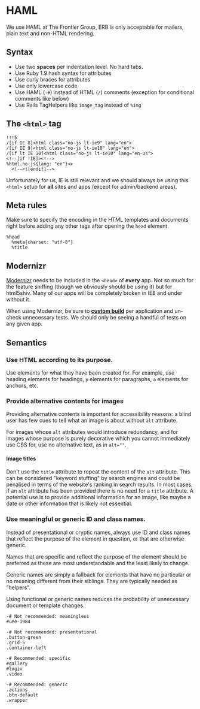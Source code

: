 # HAML

We use HAML at The Frontier Group, ERB is only acceptable for mailers, plain text and non-HTML rendering.

## Syntax

* Use two **spaces** per indentation level. No hard tabs.
* Use Ruby 1.9 hash syntax for attributes
* Use curly braces for attributes
* Use only lowercase code
* Use HAML (`-#`) instead of HTML (`/`) comments (exception for conditional comments like below)
* Use Rails TagHelpers like `image_tag` instead of `%img`

## The `<html>` tag

```haml
!!!5
/[if IE 8]<html class="no-js lt-ie9" lang="en">
/[if IE 9]<html class="no-js lt-ie10" lang="en">
/[if lt IE 10]<html class="no-js lt-ie10" lang="en-us">
<!--[if !IE]><!-->
%html.no-js{lang: "en"}<>
  <!--<![endif]-->
```

Unfortunately for us, IE is still relevant and we should always be using this `<html>` setup for **all** sites and apps (except for admin/backend areas).

## Meta rules

Make sure to specify the encoding in the HTML templates and documents right before adding any other tags after opening the `head` element.

```haml
%head
  %meta{charset: "utf-8"}
  %title
```

## Modernizr

[Modernizr](http://modernizr.com/) needs to be included in the `<head>` of **every** app. Not so much for the feature sniffing (though we obviously should be using it) but for html5shiv. Many of our apps will be completely broken in IE8 and under without it.

When using Modernizr, be sure to [**custom build**](http://modernizr.com/download/) per application and un-check unnecessary tests. We should only be seeing a handful of tests on any given app.

## Semantics

### Use HTML according to its purpose.

Use elements for what they have been created for. For example, use heading elements for headings, `p` elements for paragraphs, `a` elements for anchors, etc.

### Provide alternative contents for images

Providing alternative contents is important for accessibility reasons: a blind user has few cues to tell what an image is about without `alt` attribute.

For images whose `alt` attributes would introduce redundancy, and for images whose purpose is purely decorative which you cannot immediately use CSS for, use no alternative text, as in `alt=""`.

#### Image titles

Don't use the `title` attribute to repeat the content of the `alt` attribute. This can be considered "keyword stuffing" by search engines and could be penalised in terms of the website's ranking in search results.
In most cases, if an `alt` attribute has been provided there is no need for a `title` attribute. A potential use is to provide additional information for an image, like maybe a date or other information that is likely not essential.

### Use meaningful or generic ID and class names.

Instead of presentational or cryptic names, always use ID and class names that reflect the purpose of the element in question, or that are otherwise generic.

Names that are specific and reflect the purpose of the element should be preferred as these are most understandable and the least likely to change.

Generic names are simply a fallback for elements that have no particular or no meaning different from their siblings. They are typically needed as "helpers".

Using functional or generic names reduces the probability of unnecessary document or template changes.

```haml
-# Not recommended: meaningless
#uee-1984

-# Not recommended: presentational
.button-green
.grid-5
.container-left

-# Recommended: specific
#gallery
#login
.video

-# Recommended: generic
.actions
.btn-default
.wrapper
```
